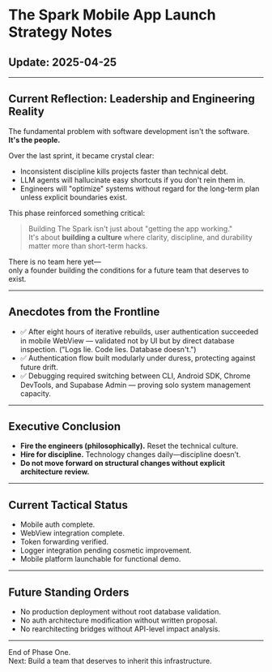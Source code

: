 # The Spark Mobile App Launch Strategy Notes

## Update: 2025-04-25

---

## Current Reflection: Leadership and Engineering Reality

The fundamental problem with software development isn't the software.  
**It's the people.**

Over the last sprint, it became crystal clear:
- Inconsistent discipline kills projects faster than technical debt.
- LLM agents will hallucinate easy shortcuts if you don't rein them in.
- Engineers will "optimize" systems without regard for the long-term plan unless explicit boundaries exist.

This phase reinforced something critical:

> Building The Spark isn't just about "getting the app working."  
> It's about **building a culture** where clarity, discipline, and durability matter more than short-term hacks.

There is no team here yet—  
only a founder building the conditions for a future team that deserves to exist.

---

## Anecdotes from the Frontline

- ✅ After eight hours of iterative rebuilds, user authentication succeeded in mobile WebView — validated not by UI but by direct database inspection. ("Logs lie. Code lies. Database doesn't.")
- ✅ Authentication flow built modularly under duress, protecting against future drift.
- ✅ Debugging required switching between CLI, Android SDK, Chrome DevTools, and Supabase Admin — proving solo system management capacity.

---

## Executive Conclusion

- **Fire the engineers (philosophically).** Reset the technical culture.
- **Hire for discipline.** Technology changes daily—discipline doesn’t.
- **Do not move forward on structural changes without explicit architecture review.**

---

## Current Tactical Status

- Mobile auth complete.
- WebView integration complete.
- Token forwarding verified.
- Logger integration pending cosmetic improvement.
- Mobile platform launchable for functional demo.

---

## Future Standing Orders

- No production deployment without root database validation.
- No auth architecture modification without written proposal.
- No rearchitecting bridges without API-level impact analysis.

---

End of Phase One.  
Next: Build a team that deserves to inherit this infrastructure.
